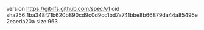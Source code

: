 version https://git-lfs.github.com/spec/v1
oid sha256:1ba348f71b620b890cd9c0d9cc1bd7a741bbe8b66879da44a85495e2eaeda20a
size 963
